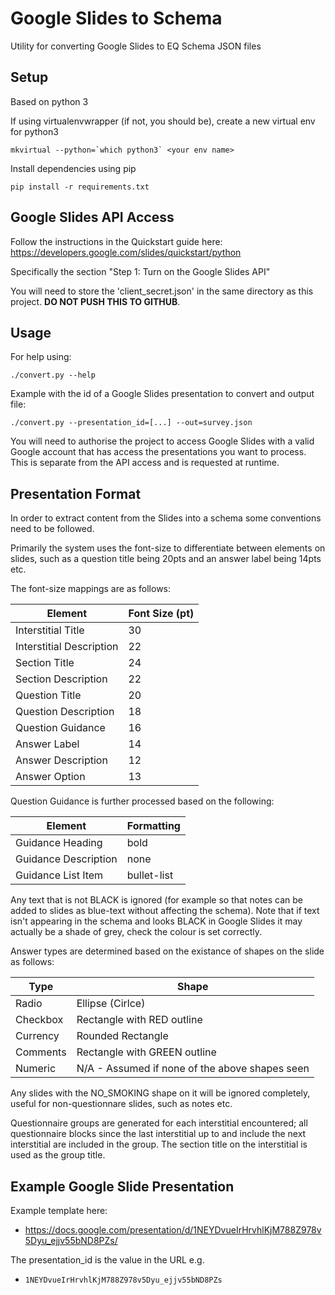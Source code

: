 # Google Slides to Schema

Utility for converting Google Slides to EQ Schema JSON files

## Setup
Based on python 3

If using virtualenvwrapper (if not, you should be), create a new virtual env for python3

```
mkvirtual --python=`which python3` <your env name>
```

Install dependencies using pip

```
pip install -r requirements.txt
```

## Google Slides API Access

Follow the instructions in the Quickstart guide here:
https://developers.google.com/slides/quickstart/python

Specifically the section "Step 1: Turn on the Google Slides API"

You will need to store the 'client_secret.json' in the same directory
as this project. **DO NOT PUSH THIS TO GITHUB**.

## Usage 
For help using:
```
./convert.py --help
```

Example with the id of a Google Slides presentation to convert and 
output file:
```
./convert.py --presentation_id=[...] --out=survey.json
```

You will need to authorise the project to access Google Slides with
a valid Google account that has access the presentations you want
to process. This is separate from the API access and is requested
at runtime.

## Presentation Format
In order to extract content from the Slides into a schema some 
conventions need to be followed.

Primarily the system uses the font-size to differentiate between
elements on slides, such as a question title being 20pts and an answer
label being 14pts etc.

The font-size mappings are as follows:

Element | Font Size (pt)
------- | --------------
Interstitial Title | 30
Interstitial Description | 22
Section Title | 24
Section Description | 22
Question Title | 20
Question Description | 18
Question Guidance | 16
Answer Label | 14
Answer Description | 12
Answer Option | 13

Question Guidance is further processed based on the following:

Element | Formatting
------- | ----------
Guidance Heading | bold
Guidance Description | none
Guidance List Item | bullet-list

Any text that is not BLACK is ignored (for example so that notes can be
added to slides as blue-text without affecting the schema). Note that 
if text isn't appearing in the schema and looks BLACK in Google Slides
it may actually be a shade of grey, check the colour is set correctly.

Answer types are determined based on the existance of shapes on the 
slide as follows:

Type | Shape
---- | -----
Radio | Ellipse (Cirlce)    
Checkbox | Rectangle with RED outline
Currency | Rounded Rectangle
Comments | Rectangle with GREEN outline
Numeric | N/A - Assumed if none of the above shapes seen

Any slides with the NO_SMOKING shape on it will be ignored completely,
useful for non-questionnare slides, such as notes etc.

Questionnaire groups are generated for each interstitial encountered;
all questionnaire blocks since the last interstitial up to and include 
the next interstitial are included in the group. The section title
on the interstitial is used as the group title.

## Example Google Slide Presentation
Example template here: 

- https://docs.google.com/presentation/d/1NEYDvueIrHrvhlKjM788Z978v5Dyu_ejjv55bND8PZs/

The presentation_id is the value in the URL e.g.

- `1NEYDvueIrHrvhlKjM788Z978v5Dyu_ejjv55bND8PZs`